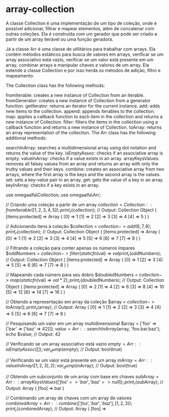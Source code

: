 # array-collection

A classe Collection é uma implementação de um tipo de coleção, onde é possível adicionar, filtrar e mapear elementos, além de concatenar com outras coleções. Ela é construída com um gerador que pode ser criado a partir de um array iterável ou uma função geradora.

Já a classe Arr é uma classe de utilitários para trabalhar com arrays. Ela contém métodos estáticos para busca de valores em arrays, verificar se um array associativo está vazio, verificar se um valor está presente em um array, combinar arrays e manipular chaves e valores de um array. Ela estende a classe Collection e por isso herda os métodos de adição, filtro e mapeamento.

The Collection class has the following methods:

fromIterable: creates a new instance of Collection from an iterable.
fromGenerator: creates a new instance of Collection from a generator function.
getIterator: returns an iterator for the current instance.
add: adds new items to the collection.
append: appends iterables to the collection.
map: applies a callback function to each item in the collection and returns a new instance of Collection.
filter: filters the items in the collection using a callback function and returns a new instance of Collection.
toArray: returns an array representation of the collection.
The Arr class has the following additional methods:

searchInArray: searches a multidimensional array using dot notation and returns the value of the key.
isEmptyAssoc: checks if an associative array is empty.
valueInArray: checks if a value exists in an array.
arrayKeysValues: removes all falsey values from an array and returns an array with only the truthy values and their keys.
combine: creates an associative array from two arrays, where the first array is the keys and the second array is the values.
set: sets a key-value pair in an array.
get: gets the value of a key in an array.
keyInArray: checks if a key exists in an array.


use omegaalfa\Collection;
use omegaalfa\Arr;

// Criando uma coleção a partir de um array
$collection = Collection::fromIterable([1, 2, 3, 4, 5]);
print_r($collection); // Output: Collection Object ( [items:protected] => Array ( [0] => 1 [1] => 2 [2] => 3 [3] => 4 [4] => 5 ) )

// Adicionando itens à coleção
$collection = $collection->add(6, 7, 8);
print_r($collection); // Output: Collection Object ( [items:protected] => Array ( [0] => 1 [1] => 2 [2] => 3 [3] => 4 [4] => 5 [5] => 6 [6] => 7 [7] => 8 ) )

// Filtrando a coleção para conter apenas os números ímpares
$oddNumbers = $collection->filter(static fn($val) => $val % 2 !== 0);
print_r($oddNumbers); // Output: Collection Object ( [items:protected] => Array ( [0] => 1 [2] => 3 [4] => 5 [5] => 6 [6] => 7 [7] => 8 ) )

// Mapeando cada número para seu dobro
$doubledNumbers = $collection->map(static fn($val) => $val * 2);
print_r($doubledNumbers); // Output: Collection Object ( [items:protected] => Array ( [0] => 2 [1] => 4 [2] => 6 [3] => 8 [4] => 10 [5] => 12 [6] => 14 [7] => 16 ) )

// Obtendo a representação em array da coleção
$array = $collection->toArray();
print_r($array); // Output: Array ( [0] => 1 [1] => 2 [2] => 3 [3] => 4 [4] => 5 [5] => 6 [6] => 7 [7] => 8 )

// Pesquisando um valor em um array multidimensional
$array = ['foo' => ['bar' => ['baz' => 42]]];
$value = Arr::searchInArray($array, 'foo.bar.baz');
echo $value; // Output: 42

// Verificando se um array associativo está vazio
$empty = Arr::isEmptyAssoc([]);
var_dump($empty); // Output: bool(true)

// Verificando se um valor está presente em um array
$inArray = Arr::valueInArray([1, 2, 3], 2);
var_dump($inArray); // Output: bool(true)

// Obtendo um subconjunto de um array com base em chaves
$subArray = Arr::arrayKeysValues(['foo' => 'bar', 'baz' => null]);
print_r($subArray); // Output: Array ( [foo] => bar )

// Combinando um array de chaves com um array de valores
$combinedArray = Arr::combine(['foo', 'bar', 'baz'], [1, 2, 3]);
print_r($combinedArray); // Output: Array ( [foo] =>
